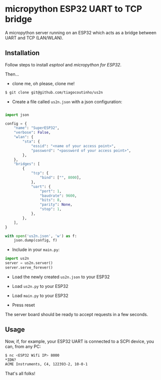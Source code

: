 # micropython ESP32 UART to TCP bridge

A micropython server running on an ESP32 which acts as a bridge
between UART and TCP (LAN/WLAN).

## Installation

Follow steps to install *esptool* and *micropython for ESP32*.

Then...

* clone me, oh please, clone me!

```bash
$ git clone git@github.com/tiagocoutinho/us2n
```

* Create a file called `us2n.json` with a json configuration:

```python

import json

config = {
    "name": "SuperESP32",
    "verbose": False,
    "wlan": {
        "sta": {
            "essid": "<name of your access point>",
            "password": "<password of your access point>",
        },
    },
    "bridges": [
        {
            "tcp": {
                "bind": ["", 8000],
            },
            "uart": {
                "port": 1,
                "baudrate": 9600,
                "bits": 8,
                "parity": None,
                "stop": 1,
            },
        },
    ],
}

with open('us2n.json', 'w') as f:
    json.dump(config, f)

```

* Include in your `main.py`:

```python
import us2n
server = us2n.server()
server.serve_forever()
```

* Load the newly created `us2n.json` to your ESP32

* Load `us2n.py` to your ESP32

* Load `main.py` to your ESP32

* Press reset

The server board should be ready to accept requests in a few seconds.


## Usage

Now, if, for example, your ESP32 UART is connected to a SCPI device,
you can, from any PC:

```bash
$ nc <ESP32 Wifi IP> 8000
*IDN?
ACME Instruments, C4, 122393-2, 10-0-1

```

That's all folks!